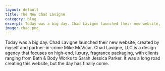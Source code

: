 ```yaml
---              
layout: default
title: The New Chad Lavigne
category: blog
excerpt: Today was a big day. Chad Lavigne launched their new website, created by myself and partner-in-crime Mike McVicar.
image: chad.png
---
```

Today was a big day. Chad Lavigne launched their new website, created by myself and partner-in-crime Mike McVicar. Chad Lavigne, LLC is a design agency that focuses on high-end, luxury, fragrance packaging, with clients ranging from Bath & Body Works to Sarah Jessica Parker. It was a long road creating this website, but the day has finally come.